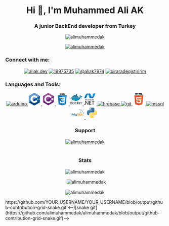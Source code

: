 <h1 align="center">Hi 👋, I'm Muhammed Ali AK</h1>
<h3 align="center">A junior BackEnd developer from Turkey</h3>
<p align="center">
  <img src="https://komarev.com/ghpvc/?username=alimuhammedak&label=Profile%20views&color=blueviolet&style=flat" alt="alimuhammedak" />
</p>
<p align="center">
  <a href="https://github.com/ryo-ma/github-profile-trophy">
    <img src="https://github-profile-trophy.vercel.app/?username=alimuhammedak&theme=dracula" alt="alimuhammedak" />
  </a>
</p>
</p>
<h3 align="left">Connect with me:</h3>
<p align="center">
<a href="https://dev.to/aliak.dev" target="blank"><img align="center" src="https://raw.githubusercontent.com/rahuldkjain/github-profile-readme-generator/master/src/images/icons/Social/devto.svg" alt="aliak.dev" height="30" width="40" /></a>
<a href="https://stackoverflow.com/users/19975735" target="blank"><img align="center" src="https://raw.githubusercontent.com/rahuldkjain/github-profile-readme-generator/master/src/images/icons/Social/stack-overflow.svg" alt="19975735" height="30" width="40" /></a>
<a href="https://medium.com/@aliak7974" target="blank"><img align="center" src="https://raw.githubusercontent.com/rahuldkjain/github-profile-readme-generator/master/src/images/icons/Social/medium.svg" alt="@aliak7974" height="30" width="40" /></a>
<a href="https://discord.gg/biraradegistiririm" target="blank"><img align="center" src="https://raw.githubusercontent.com/rahuldkjain/github-profile-readme-generator/master/src/images/icons/Social/discord.svg" alt="biraradegistiririm" height="30" width="40" /></a>
</p>
<h3 align="left">Languages and Tools:</h3>
<p align="center"> <a href="https://www.arduino.cc/" target="_blank" rel="noreferrer"> <img src="https://cdn.worldvectorlogo.com/logos/arduino-1.svg" alt="arduino" width="40" height="40"/> </a> <a href="https://www.w3schools.com/cpp/" target="_blank" rel="noreferrer"> <img src="https://raw.githubusercontent.com/devicons/devicon/master/icons/cplusplus/cplusplus-original.svg" alt="cplusplus" width="40" height="40"/> </a> <a href="https://www.w3schools.com/cs/" target="_blank" rel="noreferrer"> <img src="https://raw.githubusercontent.com/devicons/devicon/master/icons/csharp/csharp-original.svg" alt="csharp" width="40" height="40"/> </a> <a href="https://www.w3schools.com/css/" target="_blank" rel="noreferrer"> <img src="https://raw.githubusercontent.com/devicons/devicon/master/icons/css3/css3-original-wordmark.svg" alt="css3" width="40" height="40"/> </a> <a href="https://www.docker.com/" target="_blank" rel="noreferrer"> <img src="https://raw.githubusercontent.com/devicons/devicon/master/icons/docker/docker-original-wordmark.svg" alt="docker" width="40" height="40"/> </a> <a href="https://dotnet.microsoft.com/" target="_blank" rel="noreferrer"> <img src="https://raw.githubusercontent.com/devicons/devicon/master/icons/dot-net/dot-net-original-wordmark.svg" alt="dotnet" width="40" height="40"/> </a> <a href="https://firebase.google.com/" target="_blank" rel="noreferrer"> <img src="https://www.vectorlogo.zone/logos/firebase/firebase-icon.svg" alt="firebase" width="40" height="40"/> </a> <a href="https://git-scm.com/" target="_blank" rel="noreferrer"> <img src="https://www.vectorlogo.zone/logos/git-scm/git-scm-icon.svg" alt="git" width="40" height="40"/> </a> <a href="https://www.w3.org/html/" target="_blank" rel="noreferrer"> <img src="https://raw.githubusercontent.com/devicons/devicon/master/icons/html5/html5-original-wordmark.svg" alt="html5" width="40" height="40"/> </a> <a href="https://www.microsoft.com/en-us/sql-server" target="_blank" rel="noreferrer"> <img src="https://www.svgrepo.com/show/303229/microsoft-sql-server-logo.svg" alt="mssql" width="40" height="40"/> </a> <a href="https://www.mysql.com/" target="_blank" rel="noreferrer"> <img src="https://raw.githubusercontent.com/devicons/devicon/master/icons/mysql/mysql-original-wordmark.svg" alt="mysql" width="40" height="40"/> </a> <a href="https://www.python.org" target="_blank" rel="noreferrer"> <img src="https://raw.githubusercontent.com/devicons/devicon/master/icons/python/python-original.svg" alt="python" width="40" height="40"/> </a> </p>

<div align="center">
  <h3 align="center">Support</h3>
  <a href="https://www.buymeacoffee.com/alimuhammedak">
    <img align="center" src="https://cdn.buymeacoffee.com/buttons/v2/default-yellow.png" height="50" width="210" alt="alimuhammedak" />
  </a>
  <br>
  <br>
  <h3 align="center">Stats</h3>
  <p>
    <img align="center" src="https://github-readme-stats.vercel.app/api/top-langs?username=alimuhammedak&show_icons=true&locale=en&layout=compact&theme=midnight-purple" alt="alimuhammedak" />
  </p>
  <p>&nbsp; <img align="center" src="https://github-readme-stats.vercel.app/api?username=alimuhammedak&show_icons=true&locale=en&theme=midnight-purple" alt="alimuhammedak" />
  </p>
  <p>
    <img align="center" src="https://github-readme-streak-stats.herokuapp.com/?user=alimuhammedak&theme=midnight-purple" alt="alimuhammedak" />
  </p> 
</div>
https://github.com/YOUR_USERNAME/YOUR_USERNAME/blob/output/github-contribution-grid-snake.gif
<--![snake gif](https://github.com/alimuhammedak/alimuhammedak/blob/output/github-contribution-grid-snake.gif)-->
